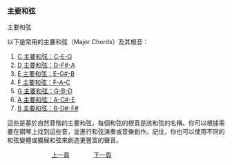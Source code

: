 ﻿---
---
<h3>主要和弦</h3>主要和弦

以下是常用的主要和弦（Major Chords）及其根音：

1. [C 主要和弦：C-E-G](C-MainCord)
1. [D 主要和弦：D-F#-A](D-MainCord)
1. [E 主要和弦：E-G#-B]()
1. [F 主要和弦：F-A-C]()
1. [G 主要和弦：G-B-D]()
1. [A 主要和弦：A-C#-E]()
1. [B 主要和弦：B-D#-F#]()

這些是基於自然音階的主要和弦，每個和弦的根音是該和弦的名稱。你可以根據需要在鋼琴上找到這些音，並進行和弦演奏或音樂創作。記住，你也可以使用不同的和弦變體或擴展和弦來創造更豐富的聲音。

&nbsp;&nbsp;&nbsp;&nbsp;&nbsp;&nbsp;&nbsp;&nbsp;&nbsp;&nbsp;&nbsp;&nbsp;
&nbsp;&nbsp;&nbsp;&nbsp;&nbsp;&nbsp;&nbsp;&nbsp;&nbsp;&nbsp;&nbsp;&nbsp;
[上一頁](Cords)
&nbsp;&nbsp;&nbsp;&nbsp;&nbsp;&nbsp;&nbsp;&nbsp;&nbsp;&nbsp;&nbsp;&nbsp;
[下一頁](C-MainCord)
